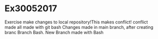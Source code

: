 # Ex30052017
Exercise
make changes to local repository!This makes conflict!
conflict made
all made with git bash
Changes made in main branch, after creating branc Branch Bash.
New Branch made with Bash


